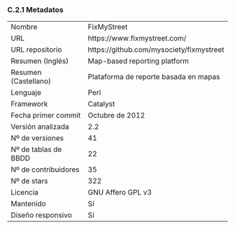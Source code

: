 ### C.2.1 Metadatos

<table>
  <tr>
    <td>Nombre</td>
    <td>FixMyStreet</td>
  </tr>
  <tr>
    <td>URL</td>
    <td>https://www.fixmystreet.com/ </td>
  </tr>
  <tr>
    <td>URL repositorio</td>
    <td>https://github.com/mysociety/fixmystreet </td>
  </tr>
  <tr>
    <td>Resumen (Inglés)</td>
    <td>Map-based reporting platform</td>
  </tr>
  <tr>
    <td>Resumen (Castellano)</td>
    <td>Plataforma de reporte basada en mapas</td>
  </tr>
  <tr>
    <td>Lenguaje</td>
    <td>Perl</td>
  </tr>
  <tr>
    <td>Framework</td>
    <td>Catalyst</td>
  </tr>
  <tr>
    <td>Fecha primer commit</td>
    <td>Octubre de 2012</td>
  </tr>
  <tr>
    <td>Versión analizada</td>
    <td>2.2</td>
  </tr>
  <tr>
    <td>Nº de versiones</td>
    <td>41</td>
  </tr>
  <tr>
    <td>Nº de tablas de BBDD</td>
    <td>22</td>
  </tr>
  <tr>
    <td>Nº de contribuidores</td>
    <td>35</td>
  </tr>
  <tr>
    <td>Nº de stars</td>
    <td>322</td>
  </tr>
  <tr>
    <td>Licencia</td>
    <td>GNU Affero GPL v3</td>
  </tr>
  <tr>
    <td>Mantenido</td>
    <td>Sí</td>
  </tr>
  <tr>
    <td>Diseño responsivo</td>
    <td>Sí</td>
  </tr>
</table>


 


